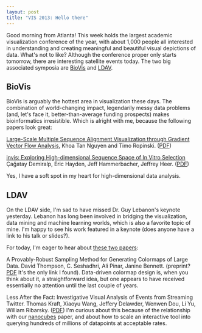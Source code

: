 ```yaml
---
layout: post
title: "VIS 2013: Hello there"
---
```


Good morning from Atlanta! This week holds the largest academic
visualization conference of the year, with about 1,000 people all
interested in understanding and creating meaningful and beautiful
visual depictions of data. What's not to like? Although the conference
proper only starts tomorrow, there are interesting satellite events
today. The two big associated symposia are
[BioVis](http://www.biovis.net/) and
[LDAV](http://www.ldav.org).

## BioVis

BioVis is arguably the hottest
area in visualization these days. The combination of world-changing
impact, legendarily messy data problems (and, let's face it,
better-than-average funding prospects) makes bioinformatics
irresistible. Which is alright with me, because the
following papers look great:

[Large-Scale
Multiple Sequence Alignment Visualization through Gradient Vector Flow
Analysis](http://www.biovis.net/year/papers/large-scale-multiple-sequence-alignment-visualization-through-gradient-vector-flow), Khoa Tan Nguyen and Timo Ropinski. ([PDF](http://scivis.itn.liu.se/publications/2013/NR13a/NR13a.pdf‎))

[invis:
Exploring High-dimensional Sequence Space of In Vitro Selection](http://www.biovis.net/year/papers/invis-exploring-high-dimensional-sequence-space-vitro-selection)
Çağatay Demiralp, Eric Hayden, Jeff Hammerbacher, Jeffrey
Heer. ([PDF](http://graphics.stanford.edu/~cagatay/projects/invis/invisBioVis13.pdf‎))

Yes, I have a soft spot in my heart for high-dimensional data
analysis.

## LDAV

On the LDAV side, I'm sad to have missed Dr. Guy Lebanon's keynote
yesterday. Lebanon has long been involved in bridging the
visualization, data mining and machine learning worlds, which is also a favorite
topic of mine. I'm happy to see his work featured in a keynote (does
anyone have a link to his talk or slides?).

For today, I'm eager to hear about [these two papers](http://www.ldav.org/program.html):

A Provably-Robust Sampling Method for Generating Colormaps of Large
Data. David Thompson, C. Seshadhri, Ali Pinar, Janine
Bennett. (preprint? [PDF](http://midas3.kitware.com/midas/download/?items=204915,1) It's the only link I found).
Data-driven colormap design is, when you think about it, a
straightforward idea, but one appears to have received essentially no
attention until the last couple of years.

Less After the Fact: Investigative Visual Analysis of Events from
Streaming Twitter. Thomas Kraft, Xiaoyu Wang, Jeffery Delawder, Wenwen
Dou, Li Yu, William
Ribarsky. ([PDF](http://viscenter.uncc.edu/sites/viscenter.uncc.edu/files/CVC-UNCC-13-11.pdf))
I'm curious about this because of the relationship with our
[nanocubes](http://nanocubes.net) paper, and about how to scale
an interactive tool into querying hundreds of millions of datapoints
at acceptable rates.
